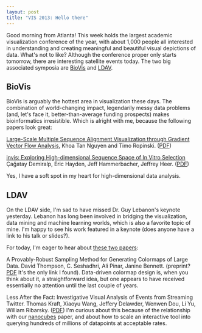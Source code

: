 ```yaml
---
layout: post
title: "VIS 2013: Hello there"
---
```


Good morning from Atlanta! This week holds the largest academic
visualization conference of the year, with about 1,000 people all
interested in understanding and creating meaningful and beautiful
visual depictions of data. What's not to like? Although the conference
proper only starts tomorrow, there are interesting satellite events
today. The two big associated symposia are
[BioVis](http://www.biovis.net/) and
[LDAV](http://www.ldav.org).

## BioVis

BioVis is arguably the hottest
area in visualization these days. The combination of world-changing
impact, legendarily messy data problems (and, let's face it,
better-than-average funding prospects) makes bioinformatics
irresistible. Which is alright with me, because the
following papers look great:

[Large-Scale
Multiple Sequence Alignment Visualization through Gradient Vector Flow
Analysis](http://www.biovis.net/year/papers/large-scale-multiple-sequence-alignment-visualization-through-gradient-vector-flow), Khoa Tan Nguyen and Timo Ropinski. ([PDF](http://scivis.itn.liu.se/publications/2013/NR13a/NR13a.pdf‎))

[invis:
Exploring High-dimensional Sequence Space of In Vitro Selection](http://www.biovis.net/year/papers/invis-exploring-high-dimensional-sequence-space-vitro-selection)
Çağatay Demiralp, Eric Hayden, Jeff Hammerbacher, Jeffrey
Heer. ([PDF](http://graphics.stanford.edu/~cagatay/projects/invis/invisBioVis13.pdf‎))

Yes, I have a soft spot in my heart for high-dimensional data
analysis.

## LDAV

On the LDAV side, I'm sad to have missed Dr. Guy Lebanon's keynote
yesterday. Lebanon has long been involved in bridging the
visualization, data mining and machine learning worlds, which is also a favorite
topic of mine. I'm happy to see his work featured in a keynote (does
anyone have a link to his talk or slides?).

For today, I'm eager to hear about [these two papers](http://www.ldav.org/program.html):

A Provably-Robust Sampling Method for Generating Colormaps of Large
Data. David Thompson, C. Seshadhri, Ali Pinar, Janine
Bennett. (preprint? [PDF](http://midas3.kitware.com/midas/download/?items=204915,1) It's the only link I found).
Data-driven colormap design is, when you think about it, a
straightforward idea, but one appears to have received essentially no
attention until the last couple of years.

Less After the Fact: Investigative Visual Analysis of Events from
Streaming Twitter. Thomas Kraft, Xiaoyu Wang, Jeffery Delawder, Wenwen
Dou, Li Yu, William
Ribarsky. ([PDF](http://viscenter.uncc.edu/sites/viscenter.uncc.edu/files/CVC-UNCC-13-11.pdf))
I'm curious about this because of the relationship with our
[nanocubes](http://nanocubes.net) paper, and about how to scale
an interactive tool into querying hundreds of millions of datapoints
at acceptable rates.
